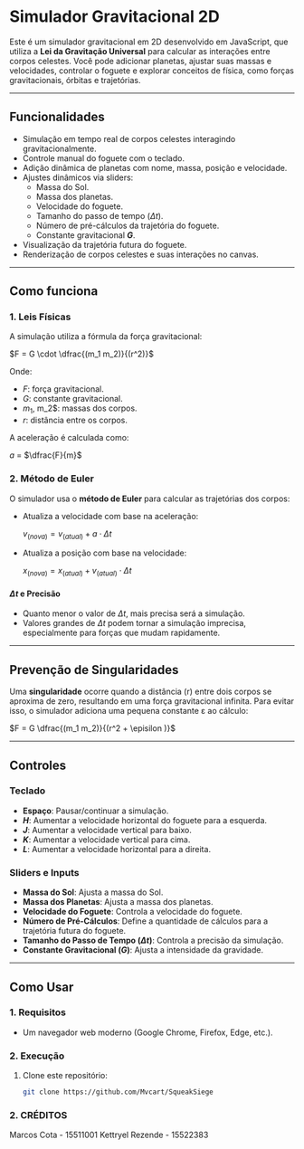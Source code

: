# Simulador Gravitacional 2D

Este é um simulador gravitacional em 2D desenvolvido em JavaScript, que utiliza a **Lei da Gravitação Universal** para calcular as interações entre corpos celestes. Você pode adicionar planetas, ajustar suas massas e velocidades, controlar o foguete e explorar conceitos de física, como forças gravitacionais, órbitas e trajetórias.

---

## **Funcionalidades**

- Simulação em tempo real de corpos celestes interagindo gravitacionalmente.
- Controle manual do foguete com o teclado.
- Adição dinâmica de planetas com nome, massa, posição e velocidade.
- Ajustes dinâmicos via sliders:
  - Massa do Sol.
  - Massa dos planetas.
  - Velocidade do foguete.
  - Tamanho do passo de tempo ($\Delta t$).
  - Número de pré-cálculos da trajetória do foguete.
  - Constante gravitacional **$G$**.
- Visualização da trajetória futura do foguete.
- Renderização de corpos celestes e suas interações no canvas.

---

## **Como funciona**

### 1. **Leis Físicas**
A simulação utiliza a fórmula da força gravitacional:

$F = G \cdot \dfrac{(m_1 m_2)}{(r^2)}$

Onde:
- $F$: força gravitacional.
- $G$: constante gravitacional.
- $m_1$, m_2$: massas dos corpos.
- $r$: distância entre os corpos.

A aceleração é calculada como:

$a$ = $\dfrac{F}{m}$

### 2. **Método de Euler**
O simulador usa o **método de Euler** para calcular as trajetórias dos corpos:
- Atualiza a velocidade com base na aceleração:
  
  $v_(nova) = v_(atual) + a \cdot \Delta t$
  
- Atualiza a posição com base na velocidade:
  
  $x_(nova) = x_(atual) + v_(atual) \cdot \Delta t$

#### **$\Delta t$ e Precisão**
- Quanto menor o valor de $\Delta t$, mais precisa será a simulação.
- Valores grandes de $\Delta t$ podem tornar a simulação imprecisa, especialmente para forças que mudam rapidamente.

---

## **Prevenção de Singularidades**
Uma **singularidade** ocorre quando a distância 
(r) entre dois corpos se aproxima de zero, resultando em uma força gravitacional infinita. Para evitar isso, o simulador adiciona uma pequena constante ε ao cálculo:

$F = G \dfrac{(m_1 m_2)}{(r^2 + \episilon )}$

---

## **Controles**

### **Teclado**
- **Espaço**: Pausar/continuar a simulação.
- **$H$**: Aumentar a velocidade horizontal do foguete para a esquerda.
- **$J$**: Aumentar a velocidade vertical para baixo.
- **$K$**: Aumentar a velocidade vertical para cima.
- **$L$**: Aumentar a velocidade horizontal para a direita.

### **Sliders e Inputs**
- **Massa do Sol**: Ajusta a massa do Sol.
- **Massa dos Planetas**: Ajusta a massa dos planetas.
- **Velocidade do Foguete**: Controla a velocidade do foguete.
- **Número de Pré-Cálculos**: Define a quantidade de cálculos para a trajetória futura do foguete.
- **Tamanho do Passo de Tempo ($\Delta t$)**: Controla a precisão da simulação.
- **Constante Gravitacional ($G$)**: Ajusta a intensidade da gravidade.

---

## **Como Usar**

### 1. **Requisitos**
- Um navegador web moderno (Google Chrome, Firefox, Edge, etc.).

### 2. **Execução**
1. Clone este repositório:
   ```bash
   git clone https://github.com/Mvcart/SqueakSiege

### 2. **CRÉDITOS**
Marcos Cota        - 15511001
Kettryel Rezende   - 15522383
